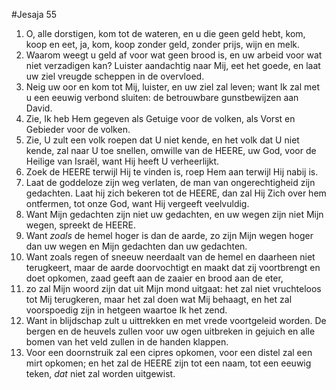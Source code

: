 #Jesaja 55
1. O, alle dorstigen, kom tot de wateren, en u die geen geld hebt, kom, koop en eet, ja, kom, koop zonder geld, zonder prijs, wijn en melk. 
2. Waarom weegt u geld af voor wat geen brood is, en uw arbeid voor wat niet verzadigen kan? Luister aandachtig naar Mij, eet het goede, en laat uw ziel vreugde scheppen in de overvloed. 
3. Neig uw oor en kom tot Mij, luister, en uw ziel zal leven; want Ik zal met u een eeuwig verbond sluiten: de betrouwbare gunstbewijzen aan David. 
4. Zie, Ik heb Hem gegeven als Getuige voor de volken, als Vorst en Gebieder voor de volken. 
5. Zie, U zult een volk roepen dat U niet kende, en het volk dat U niet kende, zal naar U toe snellen, omwille van de HEERE, uw God, voor de Heilige van Israël, want Hij heeft U verheerlijkt. 
6. Zoek de HEERE terwijl Hij te vinden is, roep Hem aan terwijl Hij nabij is. 
7. Laat de goddeloze zijn weg verlaten, de man van ongerechtigheid zijn gedachten. Laat hij zich bekeren tot de HEERE, dan zal Hij Zich over hem ontfermen, tot onze God, want Hij vergeeft veelvuldig. 
8. Want Mijn gedachten zijn niet uw gedachten, en uw wegen zijn niet Mijn wegen, spreekt de HEERE. 
9. Want *zoals* de hemel hoger is dan de aarde, zo zijn Mijn wegen hoger dan uw wegen en Mijn gedachten dan uw gedachten. 
10. Want zoals regen of sneeuw neerdaalt van de hemel en daarheen niet terugkeert, maar de aarde doorvochtigt en maakt dat zij voortbrengt en doet opkomen, zaad geeft aan de zaaier en brood aan de eter, 
11. zo zal Mijn woord zijn dat uit Mijn mond uitgaat: het zal niet vruchteloos tot Mij terugkeren, maar het zal doen wat Mij behaagt, en het zal voorspoedig zijn in hetgeen waartoe Ik het zend. 
12. Want in blijdschap zult u uittrekken en met vrede voortgeleid worden. De bergen en de heuvels zullen voor uw ogen uitbreken in gejuich en alle bomen van het veld zullen in de handen klappen. 
13. Voor een doornstruik zal een cipres opkomen, voor een distel zal een mirt opkomen; en het zal de HEERE zijn tot een naam, tot een eeuwig teken, *dat* niet zal worden uitgewist.
